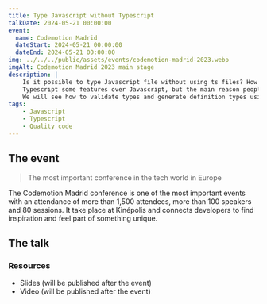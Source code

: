 ```yaml
---
title: Type Javascript without Typescript
talkDate: 2024-05-21 00:00:00
event:
  name: Codemotion Madrid
  dateStart: 2024-05-21 00:00:00
  dateEnd: 2024-05-21 00:00:00
img: ../../../public/assets/events/codemotion-madrid-2023.webp
imgAlt: Codemotion Madrid 2023 main stage
description: |
    Is it possible to type Javascript file without using ts files? How can I make my Javascript library compatible with Typescript?
    Typescript some features over Javascript, but the main reason people use Typescript is for typing the code.
    We will see how to validate types and generate definition types using Javascript files.
tags:
    - Javascript
    - Typescript
    - Quality code
---
```


## The event

> The most important conference in the tech world in Europe

The Codemotion Madrid conference is one of the most important events with an attendance of more than 1,500 attendees, more than 100 speakers and 80 sessions. It take place at Kinépolis and connects developers to find inspiration and feel part of something unique.

## The talk

### Resources

- Slides (will be published after the event)
- Video (will be published after the event)
